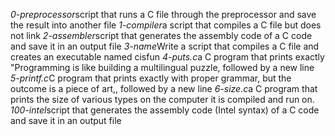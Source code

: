 *0-preprocessor*script that runs a C file through the preprocessor and save the result into another file
*1-compiler*a script that compiles a C file but does not link
*2-assembler*script that generates the assembly code of a C code and save it in an output file
*3-name*Write a script that compiles a C file and creates an executable named cisfun
*4-puts.c*a C program that prints exactly "Programming is like building a multilingual puzzle, followed by a new line
*5-printf.c*C program that prints exactly with proper grammar, but the outcome is a piece of art,, followed by a new line
*6-size.c*a C program that prints the size of various types on the computer it is compiled and run on.
*100-intel*script that generates the assembly code (Intel syntax) of a C code and save it in an output file